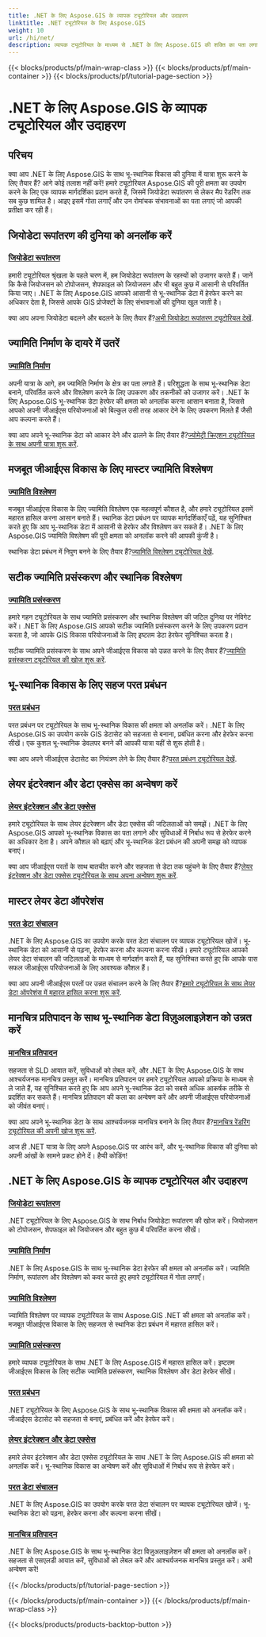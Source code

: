 ```yaml
---
title: .NET के लिए Aspose.GIS के व्यापक ट्यूटोरियल और उदाहरण
linktitle: .NET ट्यूटोरियल के लिए Aspose.GIS
weight: 10
url: /hi/net/
description: व्यापक ट्यूटोरियल के माध्यम से .NET के लिए Aspose.GIS की शक्ति का पता लगाएं। मास्टर जियोडेटा रूपांतरण, ज्यामिति निर्माण, विश्लेषण, परत प्रबंधन, और बहुत कुछ।
---
```


{{< blocks/products/pf/main-wrap-class >}}
{{< blocks/products/pf/main-container >}}
{{< blocks/products/pf/tutorial-page-section >}}

# .NET के लिए Aspose.GIS के व्यापक ट्यूटोरियल और उदाहरण


## परिचय

क्या आप .NET के लिए Aspose.GIS के साथ भू-स्थानिक विकास की दुनिया में यात्रा शुरू करने के लिए तैयार हैं? आगे कोई तलाश नहीं करें! हमारे ट्यूटोरियल Aspose.GIS की पूरी क्षमता का उपयोग करने के लिए एक व्यापक मार्गदर्शिका प्रदान करते हैं, जिसमें जियोडेटा रूपांतरण से लेकर मैप रेंडरिंग तक सब कुछ शामिल है। आइए इसमें गोता लगाएँ और उन रोमांचक संभावनाओं का पता लगाएं जो आपकी प्रतीक्षा कर रही हैं।

## जियोडेटा रूपांतरण की दुनिया को अनलॉक करें

### [जियोडेटा रूपांतरण](./geo-data-conversion/)

हमारी ट्यूटोरियल श्रृंखला के पहले चरण में, हम जियोडेटा रूपांतरण के रहस्यों को उजागर करते हैं। जानें कि कैसे जियोजसन को टोपोजसन, शेपफाइल को जियोजसन और भी बहुत कुछ में आसानी से परिवर्तित किया जाए। .NET के लिए Aspose.GIS आपको आसानी से भू-स्थानिक डेटा में हेरफेर करने का अधिकार देता है, जिससे आपके GIS प्रोजेक्टों के लिए संभावनाओं की दुनिया खुल जाती है।

 क्या आप अपना जियोडेटा बदलने और बदलने के लिए तैयार हैं?[अभी जियोडेटा रूपांतरण ट्यूटोरियल देखें](./geo-data-conversion/).

## ज्यामिति निर्माण के दायरे में उतरें

### [ज्यामिति निर्माण](./geometry-creation/)

अपनी यात्रा के आगे, हम ज्यामिति निर्माण के क्षेत्र का पता लगाते हैं। परिशुद्धता के साथ भू-स्थानिक डेटा बनाने, परिवर्तित करने और विश्लेषण करने के लिए उपकरण और तकनीकों को उजागर करें। .NET के लिए Aspose.GIS भू-स्थानिक डेटा हेरफेर की क्षमता को अनलॉक करना आसान बनाता है, जिससे आपको अपनी जीआईएस परियोजनाओं को बिल्कुल उसी तरह आकार देने के लिए उपकरण मिलते हैं जैसी आप कल्पना करते हैं।

 क्या आप अपने भू-स्थानिक डेटा को आकार देने और ढालने के लिए तैयार हैं?[ज्योमेट्री क्रिएशन ट्यूटोरियल के साथ अपनी यात्रा शुरू करें](./geometry-creation/).

## मजबूत जीआईएस विकास के लिए मास्टर ज्यामिति विश्लेषण

### [ज्यामिति विश्लेषण](./geometry-analysis/)

मजबूत जीआईएस विकास के लिए ज्यामिति विश्लेषण एक महत्वपूर्ण कौशल है, और हमारे ट्यूटोरियल इसमें महारत हासिल करना आसान बनाते हैं। स्थानिक डेटा प्रबंधन पर व्यापक मार्गदर्शिकाएँ पढ़ें, यह सुनिश्चित करते हुए कि आप भू-स्थानिक डेटा में आसानी से हेरफेर और विश्लेषण कर सकते हैं। .NET के लिए Aspose.GIS ज्यामिति विश्लेषण की पूरी क्षमता को अनलॉक करने की आपकी कुंजी है।

 स्थानिक डेटा प्रबंधन में निपुण बनने के लिए तैयार हैं?[ज्यामिति विश्लेषण ट्यूटोरियल देखें](./geometry-analysis/).

## सटीक ज्यामिति प्रसंस्करण और स्थानिक विश्लेषण

### [ज्यामिति प्रसंस्करण](./geometry-processing/)

हमारे गहन ट्यूटोरियल के साथ ज्यामिति प्रसंस्करण और स्थानिक विश्लेषण की जटिल दुनिया पर नेविगेट करें। .NET के लिए Aspose.GIS आपको सटीक ज्यामिति प्रसंस्करण करने के लिए उपकरण प्रदान करता है, जो आपके GIS विकास परियोजनाओं के लिए इष्टतम डेटा हेरफेर सुनिश्चित करता है।

 सटीक ज्यामिति प्रसंस्करण के साथ अपने जीआईएस विकास को उन्नत करने के लिए तैयार हैं?[ज्यामिति प्रसंस्करण ट्यूटोरियल की खोज शुरू करें](./geometry-processing/).

## भू-स्थानिक विकास के लिए सहज परत प्रबंधन

### [परत प्रबंधन](./layer-management/)

परत प्रबंधन पर ट्यूटोरियल के साथ भू-स्थानिक विकास की क्षमता को अनलॉक करें। .NET के लिए Aspose.GIS का उपयोग करके GIS डेटासेट को सहजता से बनाना, प्रबंधित करना और हेरफेर करना सीखें। एक कुशल भू-स्थानिक डेवलपर बनने की आपकी यात्रा यहीं से शुरू होती है।

 क्या आप अपने जीआईएस डेटासेट का नियंत्रण लेने के लिए तैयार हैं?[परत प्रबंधन ट्यूटोरियल देखें](./layer-management/).

## लेयर इंटरेक्शन और डेटा एक्सेस का अन्वेषण करें

### [लेयर इंटरेक्शन और डेटा एक्सेस](./layer-interaction-and-data-access/)

हमारे ट्यूटोरियल के साथ लेयर इंटरेक्शन और डेटा एक्सेस की जटिलताओं को समझें। .NET के लिए Aspose.GIS आपको भू-स्थानिक विकास का पता लगाने और सुविधाओं में निर्बाध रूप से हेरफेर करने का अधिकार देता है। अपने कौशल को बढ़ाएं और भू-स्थानिक डेटा प्रबंधन की अपनी समझ को व्यापक बनाएं।

 क्या आप जीआईएस परतों के साथ बातचीत करने और सहजता से डेटा तक पहुंचने के लिए तैयार हैं?[लेयर इंटरेक्शन और डेटा एक्सेस ट्यूटोरियल के साथ अपना अन्वेषण शुरू करें](./layer-interaction-and-data-access/).

## मास्टर लेयर डेटा ऑपरेशंस

### [परत डेटा संचालन](./layer-data-operations/)

.NET के लिए Aspose.GIS का उपयोग करके परत डेटा संचालन पर व्यापक ट्यूटोरियल खोजें। भू-स्थानिक डेटा को आसानी से पढ़ना, हेरफेर करना और कल्पना करना सीखें। हमारे ट्यूटोरियल आपको लेयर डेटा संचालन की जटिलताओं के माध्यम से मार्गदर्शन करते हैं, यह सुनिश्चित करते हुए कि आपके पास सफल जीआईएस परियोजनाओं के लिए आवश्यक कौशल हैं।

 क्या आप अपनी जीआईएस परतों पर उन्नत संचालन करने के लिए तैयार हैं?[हमारे ट्यूटोरियल के साथ लेयर डेटा ऑपरेशंस में महारत हासिल करना शुरू करें](./layer-data-operations/).

## मानचित्र प्रतिपादन के साथ भू-स्थानिक डेटा विज़ुअलाइज़ेशन को उन्नत करें

### [मानचित्र प्रतिपादन](./map-rendering/)

सहजता से SLD आयात करें, सुविधाओं को लेबल करें, और .NET के लिए Aspose.GIS के साथ आश्चर्यजनक मानचित्र प्रस्तुत करें। मानचित्र प्रतिपादन पर हमारे ट्यूटोरियल आपको प्रक्रिया के माध्यम से ले जाते हैं, यह सुनिश्चित करते हुए कि आप अपने भू-स्थानिक डेटा को सबसे अधिक आकर्षक तरीके से प्रदर्शित कर सकते हैं। मानचित्र प्रतिपादन की कला का अन्वेषण करें और अपनी जीआईएस परियोजनाओं को जीवंत बनाएं।

 क्या आप अपने भू-स्थानिक डेटा के साथ आश्चर्यजनक मानचित्र बनाने के लिए तैयार हैं?[मानचित्र रेंडरिंग ट्यूटोरियल की अपनी खोज शुरू करें](./map-rendering/).

आज ही .NET यात्रा के लिए अपने Aspose.GIS पर आरंभ करें, और भू-स्थानिक विकास की दुनिया को अपनी आंखों के सामने प्रकट होने दें। हैप्पी कोडिंग!
## .NET के लिए Aspose.GIS के व्यापक ट्यूटोरियल और उदाहरण 
### [जियोडेटा रूपांतरण](./geo-data-conversion/)
.NET ट्यूटोरियल के लिए Aspose.GIS के साथ निर्बाध जियोडेटा रूपांतरण की खोज करें। जियोजसन को टोपोजसन, शेपफाइल को जियोजसन और बहुत कुछ में परिवर्तित करना सीखें।
### [ज्यामिति निर्माण](./geometry-creation/)
.NET के लिए Aspose.GIS के साथ भू-स्थानिक डेटा हेरफेर की क्षमता को अनलॉक करें। ज्यामिति निर्माण, रूपांतरण और विश्लेषण को कवर करते हुए हमारे ट्यूटोरियल में गोता लगाएँ।
### [ज्यामिति विश्लेषण](./geometry-analysis/)
ज्यामिति विश्लेषण पर व्यापक ट्यूटोरियल के साथ Aspose.GIS .NET की क्षमता को अनलॉक करें। मजबूत जीआईएस विकास के लिए सहजता से स्थानिक डेटा प्रबंधन में महारत हासिल करें।
### [ज्यामिति प्रसंस्करण](./geometry-processing/)
हमारे व्यापक ट्यूटोरियल के साथ .NET के लिए Aspose.GIS में महारत हासिल करें। इष्टतम जीआईएस विकास के लिए सटीक ज्यामिति प्रसंस्करण, स्थानिक विश्लेषण और डेटा हेरफेर सीखें।
### [परत प्रबंधन](./layer-management/)
.NET ट्यूटोरियल के लिए Aspose.GIS के साथ भू-स्थानिक विकास की क्षमता को अनलॉक करें। जीआईएस डेटासेट को सहजता से बनाएं, प्रबंधित करें और हेरफेर करें। 
### [लेयर इंटरेक्शन और डेटा एक्सेस](./layer-interaction-and-data-access/)
हमारे लेयर इंटरेक्शन और डेटा एक्सेस ट्यूटोरियल के साथ .NET के लिए Aspose.GIS की क्षमता को अनलॉक करें। भू-स्थानिक विकास का अन्वेषण करें और सुविधाओं में निर्बाध रूप से हेरफेर करें।
### [परत डेटा संचालन](./layer-data-operations/)
.NET के लिए Aspose.GIS का उपयोग करके परत डेटा संचालन पर व्यापक ट्यूटोरियल खोजें। भू-स्थानिक डेटा को पढ़ना, हेरफेर करना और कल्पना करना सीखें।
### [मानचित्र प्रतिपादन](./map-rendering/)
.NET के लिए Aspose.GIS के साथ भू-स्थानिक डेटा विज़ुअलाइज़ेशन की क्षमता को अनलॉक करें। सहजता से एसएलडी आयात करें, सुविधाओं को लेबल करें और आश्चर्यजनक मानचित्र प्रस्तुत करें। अभी अन्वेषण करें!

{{< /blocks/products/pf/tutorial-page-section >}}

{{< /blocks/products/pf/main-container >}}
{{< /blocks/products/pf/main-wrap-class >}}

{{< blocks/products/products-backtop-button >}}

